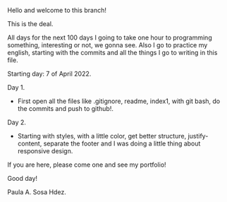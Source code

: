 Hello and welcome to this branch!

This is the deal.

All days for the next 100 days I going to take one hour to programming something, interesting or not, we gonna see.
Also I go to practice my english, starting with the commits and all the things I go to writing in this file.

Starting day: 7 of April 2022.

Day 1. 
- First open all the files like .gitignore, readme, index1, with git bash, do the commits and push to github!.

Day 2.
- Starting with styles, with a little color, get better structure, justify-content, separate the footer and I was doing a little thing about responsive design.

If you are here, please come one and see my portfolio!

Good day!

Paula A. Sosa Hdez.

